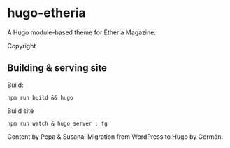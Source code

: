 # hugo-etheria

A Hugo module-based theme for Etheria Magazine.


Copyright


## Building & serving site

Build:
```
npm run build && hugo
```

Build site
```
npm run watch & hugo server ; fg
```


Content by Pepa & Susana.
Migration from WordPress to Hugo by Germán.
